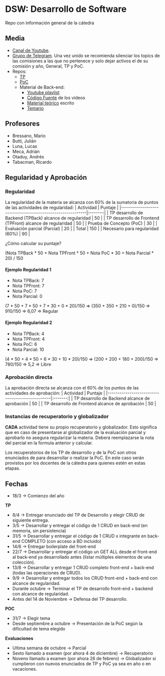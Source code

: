 # DSW: Desarrollo de Software
Repo con información general de la cátedra

## Media
* [Canal de Youtube](https://www.youtube.com/@dsw-utn).
* [Grupo de Telegram](https://bit.ly/dsw-telegram). Una vez unido se recomienda silenciar los topics de las comisiones a las que no pertenece y solo dejar activos el de su comisión y año, General, TP y PoC.
* Repos:
    * [TP](https://www.github.com/utnfrrodsw/tp)
    * [PoC](https://www.github.com/utnfrrodsw/poc)
    * Material de Back-end:
        * [Youtube playlist](https://youtube.com/playlist?list=PLstUYTrWtZx0Vv18QId7UHN5h2trJwUlD&si=qOkk08s4u49a_z68)
        * [Código Fuente](https://www.github.com/utnfrrodsw/material-be) de los videos
        * [Material teórico](https://www.github.com/utnfrrodsw/clases) escrito
        * [Temario](https://www.github.com/utnfrrodsw/clases/blob/main/backend/topics.md)

## Profesores
* Bressano, Mario
* Butti, Julián
* Luna, Lucas
* Meca, Adrián
* Otaduy, Andrés
* Tabacman, Ricardo


## Regularidad y Aprobación

### Regularidad
La regularidad de la materia se alcanza con 60% de la sumatoria de puntos de las actividades de regularidad:
| Actividad                                                  | Puntaje |
|------------------------------------------------------------|:-------:|
| TP desarrollo de Backend (TPBack) alcance de regularidad   | 50      |
| TP desarrollo de Frontend (TPFront) alcance de regularidad | 50      |
| Prueba de Concepto (PoC)                                   | 30      |
| Evaluación parcial (Parcial)                               | 20      |
| Total                                                      | 150     |
| Necesario para regularidad (60%)                           | 90      |

¿Cómo calcular su puntaje?

(Nota TPBack * 50 + Nota TPFront * 50 + Nota PoC * 30 + Nota Parcial * 20) / 150

#### Ejemplo Regularidad 1
* Nota TPBack: 7
* Nota TPFront: 7
* Nota PoC: 7
* Nota Parcial: 0

(7 * 50 + 7 * 50 + 7 * 30 + 0 * 20)/150 => (350 + 350 + 210 + 0)/150 => 910/150 => 6,07 => Regular

#### Ejemplo Regularidad 2
* Nota TPBack: 4
* Nota TPFront: 4
* Nota PoC: 6
* Nota Parcial: 10

(4 * 50 + 4 * 50 + 6 * 30 + 10 * 20)/150 => (200 + 200 + 180 + 200)/150 => 780/150 => 5,2 => Libre

### Aprobación directa
La aprobación directa se alcanza con el 60% de los puntos de las actividades de aprobación:
| Actividad                                       | Puntaje |
|-------------------------------------------------|:-------:|
| TP desarrollo de Backend alcance de aprobación  | 50      |
| TP desarrollo de Frontend alcance de aprobación | 50      |

### Instancias de recuperatorio y globalizador
**CADA** actividad tiene su propio recuperatorio y globalizador. Esto significa que en caso de presentarse al globalizador de la evaluación parcial y aprobarlo no asegura regularizar la materia. Deberá reemplazarse la nota del parcial en la formula anterior y calcular.

Los recuperatorios de los TP de desarrollo y de la PoC son otros enunciados de para desarrollar o realizar la PoC. En este caso serán provistos por los docentes de la cátedra para quienes estén en estas etapas.

## Fechas

* 18/3 -> Comienzo del año
  
**TP**

* 8/4 -> Entregar enunciado del TP de Desarrollo y elegir CRUD de siguiente entrega.
* 3/5 -> Desarrollar y entregar el código de 1 CRUD en back-end (en memoria, sin persistencia)
* 31/5 -> Desarrollar y entregar el código de 1 CRUD x integrante en back-end COMPLETO (con acceso a BD incluido)
* 14/6 -> Entregar boilerplate del front-end
* 22/7 -> Desarrollar y entregar el código un GET ALL desde el front-end al back-end ya desarrollado antes (listar múltiples elementos de una colección).
* 13/8 -> Desarrollar y entregar 1 CRUD completo front-end + back-end (todas las operaciones de CRUD).
* 9/9 -> Desarrollar y entregar todos los CRUD front-end + back-end con alcance de regularidad.
* Durante octubre ->  Terminar el TP de desarrollo front-end + backend con alcance de regularidad.
* Antes del 14 de Noviembre -> Defensa del TP desarrollo.

**POC**

* 31/7 -> Elegir tema
* Desde septiembre a octubre -> Presentación de la PoC según la dificultad de tema elegido

**Evaluaciones**

* Ultima semana de octubre -> Parcial
* Sexto llamado a examen (por ahora 4 de diciembre) -> Recuperatorio
* Noveno llamado a examen (por ahora 26 de febrero) -> Globalizador si cumplieron con nuevos enunciados de TP y PoC ya sea en año o en vacaciones.
